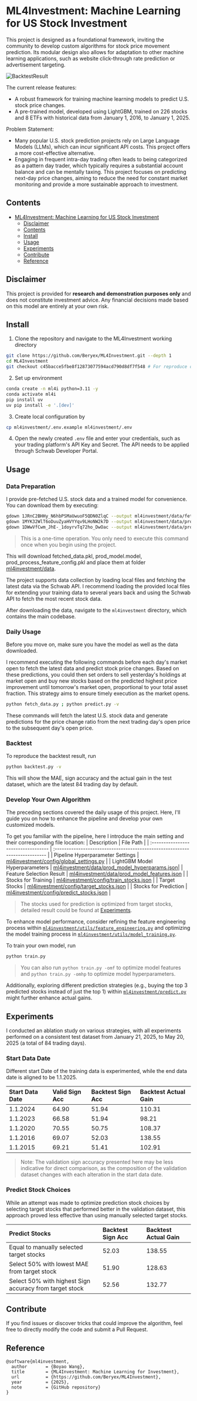 # ML4Investment: Machine Learning for US Stock Investment

This project is designed as a foundational framework, inviting the community to develop custom algorithms for stock price movement prediction. Its modular design also allows for adaptation to other machine learning applications, such as website click-through rate prediction or advertisement targeting.

![BacktestResult](assets/backtest_result.png)

The current release features:

- A robust framework for training machine learning models to predict U.S. stock price changes.
- A pre-trained model, developed using LightGBM, trained on 226 stocks and 8 ETFs with historical data from January 1, 2016, to January 1, 2025.

Problem Statement:

- Many popular U.S. stock prediction projects rely on Large Language Models (LLMs), which can incur significant API costs. This project offers a more cost-effective alternative.
- Engaging in frequent intra-day trading often leads to being categorized as a pattern day trader, which typically requires a substantial account balance and can be mentally taxing. This project focuses on predicting next-day price changes, aiming to reduce the need for constant market monitoring and provide a more sustainable approach to investment.

## Contents
- [ML4Investment: Machine Learning for US Stock Investment](#ml4investment-machine-learning-for-us-stock-investment)
    - [Disclaimer](#Disclaimer)
    - [Contents](#Contents)
    - [Install](#Install)
    - [Usage](#Usage)
    - [Experiments](#Experiments)
    - [Contribute](#Contribute)
    - [Reference](#Reference)

## Disclaimer

This project is provided for **research and demonstration purposes only** and does not constitute investment advice. Any financial decisions made based on this model are entirely at your own risk.

## Install
1. Clone the repository and navigate to the ML4Investment working directory
```bash 
git clone https://github.com/Beryex/ML4Investment.git --depth 1
cd ML4Investment
git checkout c45bacce5fbe8f12873077594acd790d8df7f548 # For reproduce of this README.md result
```
2. Set up environment
```bash 
conda create -n ml4i python=3.11 -y
conda activate ml4i
pip install uv
uv pip install -e '.[dev]'
```
3. Create local configuration by
```bash
cp ml4investment/.env.example ml4investment/.env
```
4. Open the newly created `.env` file and enter your credentials, such as your trading platform's API Key and Secret. The API needs to be applied through Schwab Developer Portal.

## Usage

### Data Preparation

I provide pre-fetched U.S. stock data and a trained model for convenience. You can download them by executing:
```bash
gdown 1JRnC2BHHy_N6hbPSMaUwuoF5QDN0ZlqC --output ml4investment/data/fetched_data.pkl
gdown 1MYK32WlT6oDuuZyaHVYYqv9LHoNW2k7D --output ml4investment/data/prod_model.model
gdown 1DWwVfCwm_JhE-_1doyrvTq72ho_DwOac --output ml4investment/data/prod_process_feature_config.pkl
```

> This is a one-time operation. You only need to execute this command once when you begin using the project.

This will download fetched_data.pkl, prod_model.model, prod_process_feature_config.pkl and place them at folder [ml4investment/data](ml4investment/data).

The project supports data collection by loading local files and fetching the latest data via the Schwab API. I recommend loading the provided local files for extending your training data to several years back and using the Schwab API to fetch the most recent stock data. 

After downloading the data, navigate to the `ml4investment` directory, which contains the main codebase. 

### Daily Usage

Before you move on, make sure you have the model as well as the data downloaded. 

I recommend executing the following commands before each day's market open to fetch the latest data and predict stock price changes. Based on these predictions, you could then set orders to sell yesterday's holdings at market open and buy new stocks based on the predicted highest price improvement until tomorrow's market open, proportional to your total asset fraction. This strategy aims to ensure timely execution as the market opens.

```bash
python fetch_data.py ; python predict.py -v
```

These commands will fetch the latest U.S. stock data and generate predictions for the price change ratio from the next trading day's open price to the subsequent day's open price.

### Backtest

To reproduce the backtest result, run
```bash
python backtest.py -v
```

This will show the MAE, sign accuracy and the actual gain in the test dataset, which are the latest 84 trading day by default.

### Develop Your Own Algorithm

The preceding sections covered the daily usage of this project. Here, I'll guide you on how to enhance the pipeline and develop your own customized models.

To get you familiar with the pipeline, here I introduce the main setting and their corresponding file location:
| Description                         | File Path                                                                                       |
| :---------------------------------- | :--------------------------------------------------------------------------                     |
| Pipeline Hyperparameter Settings    | [ml4investment/config/global_settings.py](ml4investment/config/global_settings.py)              |
| LightGBM Model Hyperparameters      | [ml4investment/data/prod_model_hyperparams.json](ml4investment/data/prod_model_hyperparams.json)|
| Feature Selection Result            | [ml4investment/data/prod_model_features.json](ml4investment/data/prod_model_features.json)      |
| Stocks for Training                 | [ml4investment/config/train_stocks.json](ml4investment/config/train_stocks.json)                |
| Target Stocks                       | [ml4investment/config/target_stocks.json](ml4investment/config/target_stocks.json)              |
| Stocks for Prediction               | [ml4investment/config/predict_stocks.json](ml4investment/config/predict_stocks.json)              |
> The stocks used for prediction is optimized from target stocks, detailed result could be found at [Experiments](#Experiments).

To enhance model performance, consider refining the feature engineering process within [`ml4investment/utils/feature_engineering.py`](ml4investment/utils/feature_engineering.py) and optimizing the model training process in [`ml4investment/utils/model_training.py`](ml4investment/utils/model_training.py). 

To train your own model, run
```bash
python train.py
```
> You can also run ```python train.py -omf``` to optimize model features and ```python train.py -omhp``` to optimize model hyperparameters.

Additionally, exploring different prediction strategies (e.g., buying the top 3 predicted stocks instead of just the top 1) within [`ml4investment/predict.py`](ml4investment/predict.py) might further enhance actual gains.

## Experiments

I conducted an ablation study on various strategies, with all experiments performed on a consistent test dataset from January 21, 2025, to May 20, 2025 (a total of 84 trading days).

### Start Data Date

Different start Date of the training data is experimented, while the end data date is aligned to be 1.1.2025.

| Start Data Date | Valid Sign Acc | Backtest Sign Acc | Backtest Actual Gain |
| :-------------- | :------------------------------------------------ | :---------------- | :------------------- |
| 1.1.2024        | 64.90                                            | 51.94             | 110.31               |
| 1.1.2023        | 66.58                                            | 51.94             | 98.21                |
| 1.1.2020        | 70.55                                            | 50.75             | 108.37               |
| 1.1.2016        | 69.07                                            | 52.03             | 138.55               |
| 1.1.2015        | 69.21                                            | 51.41             | 102.91               |
> Note: The validation sign accuracy presented here may be less indicative for direct comparison, as the composition of the validation dataset changes with each alteration in the start data date.

### Predict Stock Choices

While an attempt was made to optimize prediction stock choices by selecting target stocks that performed better in the validation dataset, this approach proved less effective than using manually selected target stocks.

| Predict Stocks                         | Backtest Sign Acc | Backtest Actual Gain |
| :------------------------------------- | :---------------- | :------------------- |
| Equal to manually selected target stocks | 52.03             | 138.55               |
| Select 50% with lowest MAE from target stock | 51.90             | 128.63               |
| Select 50% with highest Sign accuracy from target stock | 52.56             | 132.77               |

## Contribute

If you find issues or discover tricks that could improve the algorithm, feel free to directly modify the code and submit a Pull Request.

## Reference
```
@software{ml4investment,
  author       = {Boyao Wang},
  title        = {ML4Investment: Machine Learning for Investment},
  url          = {https://github.com/Beryex/ML4Investment},
  year         = {2025},
  note         = {GitHub repository}
}
```
